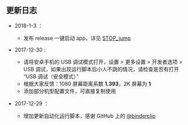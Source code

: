 ## 更新日志

- 2018-1-3 ：
  - 发布 release 一键启动 app，详见 [STOP_jump](https://github.com/wangshub/wechat_jump_game/releases)

- 2017-12-30 :
  - 请将安卓手机的 USB 调试模式打开，设置 > 更多设置 > 开发者选项 > USB 调试，如果出现运行脚本后小人不跳的情况，请检查是否有打开 “USB 调试（安全模式）”
  - 根据大家反馈：1080 屏幕距离系数 **1.393**，2K 屏幕为 **1**
  - 添加部分机型配置文件，可直接复制使用

- 2017-12-29 ：
  - 增加更新自动化运行脚本，感谢 GitHub 上的 [@binderclip](https://github.com/binderclip)
